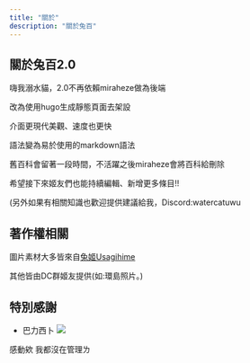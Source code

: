 ```yaml
---
title: "關於"
description: "關於兔百"
---
```


## 關於兔百2.0

嗨我溺水貓，2.0不再依賴miraheze做為後端

改為使用hugo生成靜態頁面去架設

介面更現代美觀、速度也更快

語法變為易於使用的markdown語法

舊百科會留著一段時間，不活躍之後miraheze會將百科給刪除

希望接下來姬友們也能持續編輯、新增更多條目!!

(另外如果有相關知識也歡迎提供建議給我，Discord:watercatuwu

## 著作權相關

圖片素材大多皆來自[兔姬Usagihime](https://twitter.com/kuroxusagihime/)

其他皆由DC群姬友提供(如:環島照片。)

## 特別感謝

- 巴力西卜
![](https://cdn.discordapp.com/attachments/983395406341873680/1123940739836035082/image.png)

感動欸 我都沒在管理ㄌ